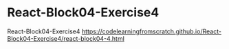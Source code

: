 # React-Block04-Exercise4
React-Block04-Exercise4 
https://codelearningfromscratch.github.io/React-Block04-Exercise4/react-block04-4.html
